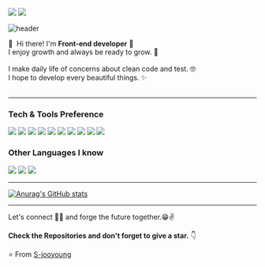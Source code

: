 
<a href="mailto:jooyoung.dev@gmail.com" target="_blank"><img src="https://img.shields.io/badge/jooyoung.dev@gmail.com-EA4335?style=flat-square&logo=Gmail&logoColor=white"/></a>
 <a href="https://www.instagram.com/jo_o.96/" target="_blank"><img src="https://img.shields.io/badge/joo.96-1DA1F2?style=flat square&logo=Instagram&logoColor=white"/></a>
 
 ![header](https://capsule-render.vercel.app/api?type=soft&color=auto&height=150&section=header&text=JooyoungShin&fontSize=70&animation=twinkling)
 
 👋&nbsp; Hi there! I'm <b>Front-end developer</b>  🚀<br/>
  I enjoy growth and always be ready to grow. 💖<br/><br/>
  I make daily life of concerns about clean code and test. 🤓<br/>
  I hope to develop every beautiful things. ✨ <br/><br/>

---


### Tech & Tools Preference

<img src = "https://img.shields.io/badge/-HTML5-E34F26?style=flat&logo=html5&logoColor=white"> <img src = "https://img.shields.io/badge/-CSS3-1572B6?style=flat&logo=css3&logoColor=white">
<img src="https://img.shields.io/badge/-JavaScript-eed718?style=flat&logo=javascript&logoColor=ffffff">
<img src="https://img.shields.io/badge/-React-000000?style=flat&logo=react&logoColor=00c8ff">
<img src="https://img.shields.io/badge/-MongoDB-4DB33D?style=flat&logo=mongodb&logoColor=FFFFFF">
<img src="https://img.shields.io/badge/-MySQL-F29111?style=flat&logo=mysql&logoColor=FFFFFF">
<img src="https://img.shields.io/badge/-Firebase-FFA611?style=flat&logo=firebase&logoColor=FFFFFF">
<img src="http://img.shields.io/badge/-Git-F1502F?style=flat&logo=git&logoColor=FFFFFF">
<img src="http://img.shields.io/badge/-Github-000000?style=flat&logo=github&logoColor=FFFFFF">
<img src="http://img.shields.io/badge/-VS%20Code-007ACC?style=flat&logo=visual%20studio%20code&logoColor=white">

### Other Languages I know
<img src="http://img.shields.io/badge/-Java-F89820?style=flat&logo=java&logoColor=white"> <img src="https://img.shields.io/badge/-C%20&%20C++-659ad2?style=flat&logo=c%2B%2B&logoColor=ffffff"> <img src="https://img.shields.io/badge/-Python-black?style=flat&logo=python&logoColor=white"> 

---
[![Anurag's GitHub stats](https://github-readme-stats.vercel.app/api?username=S-jooyoung)](https://github.com/anuraghazra/github-readme-stats)



---



Let's connect 👨‍💻 and forge the future together.😁✌

**Check the Repositories and don't forget to give a star.** 👇

:star: From [S-jooyoung](https://github.com/S-jooyoung)



